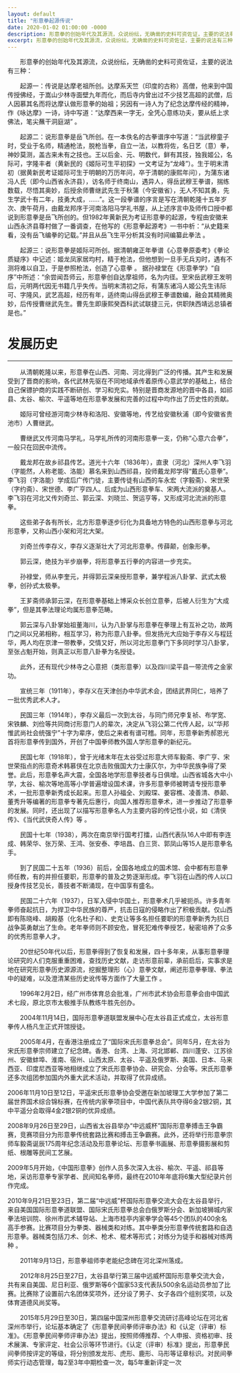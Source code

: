 ```yaml
---
layout: default
title: "形意拳起源传说"
date: 2020-01-02 01:00:00 -0000
description: 形意拳的创始年代及其源流，众说纷纭，无确凿的史料可资佐证，主要的说法有三种。
excerpt: 形意拳的创始年代及其源流，众说纷纭，无确凿的史料可资佐证，主要的说法有三种。
---
```

&#8195;&#8195;形意拳的创始年代及其源流，众说纷纭，无确凿的史料可资佐证，主要的说法有三种：

&#8195;&#8195;起源一：传说是达摩老祖所创。达摩系天竺（印度的古称）高僧，他来到中国传授佛经，于嵩山少林寺面壁九年而化，而后寺内曾出过不少技艺高超的武僧，后人因慕其名而将达摩认做形意拳的始祖；另因有一诗人为了纪念达摩传经的精神，作《咏达摩》一诗，诗中写道：“达摩西来一字无，全凭心意练功夫，要从纸上求佛法，笔尖蘸干洞庭湖” 。

&#8195;&#8195;起源二：说形意拳是岳飞所创。在一本佚名的古拳谱序中写道：“当武穆童子时，受业于名师，精通枪法，脱枪当拳，自立一法，以教将佐，名日艺（意）拳，神妙莫测，盖古来未有之技也。王以后金、元、明数代，鲜有其技，独我姬公，名际可，字隆丰者（黄新民的《姬际可生平初探》一文考证为“龙峰”）。生于明末清初（据黄新民考证姬际可生于明朝的万历年问，卒于清朝的康熙年问），为蒲东诸冯人氏（即今山西省永济县），访名师于终南山，遇异人，得岳武穆王拳谱，揣练数载，尽悟其奥妙，后授余师曹继武先生于秋蒲（今安徽省），无人不知其勇，先生学武十有二年，技勇大成，……”。这一段拳谱的序言是写在清朝乾隆十五年岁次、庚午荷月，由戴龙邦序于河南洛阳马学礼书屋，从上述序言中及师传口授中都说到形意拳是岳飞所创的。但1982年黄新民为考证形意拳的起源，专程由安徽来山西永济县尊村做了一番调查，在他写的《形意拳起源考》一书中析：“从史籍来看，没有岳飞编拳的记载。”并且从岳飞生平分析其没有时间编纂此拳法 。

&#8195;&#8195;起源三：说形意拳是姬际可所创。据清朝雍正年拳谱《心意拳原委考》《拳论质疑序》中记述：姬龙凤家居均村，精于枪法，但他想到一旦手无兵刃时，遇有不测将难以自卫，于是参照枪法，创造了心意拳 。
据孙禄堂在《形意拳学》“自序”中所述：“余尝闻吾师云，形意拳创自达摩祖师，名为内径。至宋岳武穆王发明后，元明两代因无书籍几乎失传。当明末清初之际，有蒲东诸冯人姬公先生讳际可、字隆风，武艺高超，经历有年，适终南山得岳武穆王拳谱数编，融会其精微奥妙，后传授曹继武先生。曹先生即康熙癸酉科武试联捷三元，供职陕西靖远总镇者是也。”

# 发展历史

---

&#8195;&#8195;从清朝乾隆以来，形意拳在山西、河南、河北得到广泛的传播。其产生和发展受到了晋商的影响，各代武林先驱在不同地域承传着原传心意武学的基础上，结合自己保镖护商的实践不断研创、学习和充实。特别是晋商发源地的晋中各县，如祁县、太谷、榆次、平遥等地在形意拳发展和完善的过程中均作出了历史性的贡献。

&#8195;&#8195;姬际可曾经游河南少林寺和洛阳、安徽等地，传艺给安徽秋浦（即今安徽省贵池市）人曹继武。

&#8195;&#8195;曹继武又传河南马学礼，马学礼所传的河南形意拳一支，仍称“心意六合拳”，一般只在回民中流传。

&#8195;&#8195;戴龙邦在故乡祁县传艺。道光十六年（1836年），直隶（河北）深州人李飞羽（字能然，人称老能、洛能）慕名来到山西祁县，投师戴龙邦学得“戴氏心意拳”。
李飞羽（字洛能）学成后广传门徒，主要传徒有山西的车永宏（字毅斋）、宋世荣（字约斋）、宋世德、李广亨四人。后成为山西形意拳车、宋两大流派的奠基人。李飞羽在河北又传刘奇兰、郭云深、刘晓兰、贺运亨等，又形成河北流派的形意拳。

&#8195;&#8195;这些弟子各有所长，北方形意拳逐步衍化为具备地方特色的山西形意拳与河北形意拳，又称山西小架和河北大架。

&#8195;&#8195;刘奇兰传李存义，李存义逐渐壮大了河北形意拳。传薛颠，创象形拳。

&#8195;&#8195;郭云深，绝技为半步崩拳，将形意拳五行拳的内容进一步充实。

&#8195;&#8195;孙禄堂，师从李奎元，并得郭云深亲授形意拳，兼学程派八卦掌、武式太极拳，创孙式太极拳。

&#8195;&#8195;王芗斋师承郭云深，在形意拳基础上博采众长创立意拳，后被人衍生为“大成拳”，但是其拳法理论均属形意拳范畴。

&#8195;&#8195;郭云深与八卦掌始祖董海川，认为八卦掌与形意拳在拳理上有互补之功，故两门之间以兄弟相称，相互学习，称为形意八卦拳。但发扬光大应始于李存义与程廷华，两人均在京津一带教拳，交情又好，所以河北形意拳门下多同时学习八卦掌，至张占魁开始，则真正以形意八卦拳为名授徒。

&#8195;&#8195;此外，还有现代少林寺之心意把（类形意拳）以及四川梁平县一带流传之金家功。

&#8195;&#8195;宣统三年（1911年），李存义在天津创办中华武术会，团结武界同仁，培养了一批优秀武术人才。

&#8195;&#8195;民国三年（1914年），李存义最后一次到太谷，与同门师兄李复祯、布学宽、宋铁麟、刘俭等共同商讨形意门人的辈次，决定从飞羽公第二代传人起，以“华邦惟武尚社会统强宁”十字为辈序，使后之来者有谱可稽。同年，形意拳新秀郝恩光首将形意拳传到国外，开创了中国拳师教外国人学形意拳的新纪元。

&#8195;&#8195;民国七年（1918年），曾于光绪末年在太谷受过形意大师车毅斋、李广亨、宋世荣指点的形意奇术韩慕侠在北京击败俄国大力士康仄尔，为中华民族争得了荣誉。此后，形意拳名声大震，全国各地学形意拳技者与日俱增。山西省城各大中小学，太谷、榆次等地高等小学普遍增设国术课，许多形意拳师被聘请专授形意拳术，一批形意拳新秀成长起来。形意人孙福全、刘殿琛、姜容樵、凌善清、恭颠、董秀升等编著的形意拳专著先后惠行，向国人推荐形意拳术，进一步推动了形意拳的发展。同时，还出现了以描写形意拳名人为主要内容的传记性小说，如《清侠传》、《当代武侠奇人传》等 。

&#8195;&#8195;民国十七年（1938），两次在南京举行国考打擂，山西代表队16人中即有李连成、韩荣华、张万荣、王鸿、张安泰、李培昌、白三货、郭凤山等15人是形意拳名手。

&#8195;&#8195;到了民国二十五年（1936）前后，全国各地成立的国术馆、会中都有形意拳师任教，有的并担任要职，形意拳的普及之势逐渐形成。李飞羽在山西的传人以口授身传技艺见长，善技者不断涌现，在中国享有盛名。

&#8195;&#8195;民国二十六年（1937），日军入侵中华国土，形意拳术几乎被扼杀。许多青年拳师奋起抗日，为捍卫中华民族的尊严，抗击日寇的侵略作出了积极贡献。仅山西即有陈晓峰、胡殿基（化名杜子和）、史克让等多名担任要职的形意拳新秀为抗日战争英勇献出了生命。老年拳师则不顾安危，冒死犯难传拳授艺，秘密培养了众多的优秀形意拳人才。

&#8195;&#8195;20世纪50年代以后，形意拳得到了恢复和发展，四十多年来，从事形意拳理论研究的人们克服重重困难，查找历史文献，走访形意前辈，承前启后，实事求是地在研究形意拳历史源源流，挖掘整理形（心）意拳文献，阐述形意拳拳理、拳法中的疑难，以及澄清某些历史讹传等方面作了大量工作 。

&#8195;&#8195;1996年2月2日，经广州市体育总会批准，广州市武术协会形意拳会由中国武术七段，原北京市太极推手队教练牛胜先创办。

&#8195;&#8195;2004年11月14日，国际形意拳道联盟发展中心在太谷县正式成立，太谷形意拳传人杨凡生正式开馆授徒。

&#8195;&#8195;2005年4月，在香港注册成立了“国际宋氏形意拳总会”。同年5月，在太谷为宋氏形意拳宗师建立了纪念碑。香港、台湾、上海、河北邯郸、四川蓬安、江苏徐州、安徽蚌埠、淮南、宿州、山西太原、太谷、平遥及俄罗斯、美国、日本、马来西亚、印度尼西亚等地相继成立了宋氏形意拳协会、研究会、分会等。宋氏形意拳还多次组团参加国内外重大武术活动，并取得了优异成绩。

2006年11月10日至12日，平遥宋氏形意拳协会受邀在新加坡理工大学参加了第二届世界国术综合锦标赛，在传统内家拳项目中，中国代表队共夺得6金2银2铜，其中平遥分会取得4金2银2铜的优异成绩。

2008年9月26日至29日，山西省太谷县举办“中远威杯”国际形意拳搏击王争霸赛，竞赛项目分为形意拳传统套路比赛和搏击王争霸赛。此外，还将举行形意拳宗师车毅斋诞辰175周年纪念活动及形意拳论坛、形意拳书画展、形意拳摄影展和剪纸、根雕等民间工艺展。

2009年5月开始，《中国形意拳》创作人员多次深入太谷、榆次、平遥、祁县等地，采访形意拳专家学者、民间知名拳师，最终在2010年年底将6集大型纪录片创作完成。

2010年9月21日至23日，第二届“中远威”杯国际形意拳交流大会在太谷县举行，来自美国国际形意拳道联盟、国际宋氏形意拳总会白俄罗斯分会、新加坡狮城内家拳法培训院、徐州市武术辅导站、上海市桂亭内家拳学会等45个团队的400余名高手参赛。比赛项目分为拳类、器械类和对练。其中拳类分形意拳传统套路和自选形意拳。器械类包括刀术、剑术、枪术、棍术等形式；对练分为徒手和器械对练两种 。

&#8195;&#8195;2011年9月13日，形意拳祖师李老能纪念碑在河北深州落成。

&#8195;&#8195;2012年8月25日至27日，太谷县举行第三届中远威杯国际形意拳交流大会，共有来自美国、尼日利亚、俄罗斯等6个国家53支代表队500余名运动员参加了比赛。比赛除了设置前六名团体奖项外，还分设了男子、女子各四个组别奖项，以及体育道德风尚奖等。

&#8195;&#8195;2015年5月29日至30日，第四届中国深州形意拳交流研讨高峰论坛在河北省深州市举行，论坛基本确定了《形意拳民间拳师评审办法》和《认定（评审）标准》。《形意拳民间拳师评审办法》提出，按照师傅推荐、个人申报、资格初审、技术展演、专家评定、社会公示等环节进行。《认定（评审）标准》提出，形意拳民间拳师按评定的等级，将分别颁发龙形、虎形、鹿形、马形等证章标识。对民间拳师实行动态管理，每2至3年中期检查一次，每5年重新评定一次
